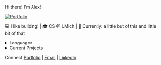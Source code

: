 Hi there! I'm Alex! 

[![Portfolio](https://img.shields.io/badge/Portfolio-Visit%20Site-blue)](https://alexcsalinas.github.io/personalsite/)

💻 I like building! | 🎓 CS @ UMich | 🔭 Currently: a little but of this and little bit of that

<details>
<summary>Languages</summary>

![C++](https://img.shields.io/badge/C++-00599C?style=flat&logo=cplusplus&logoColor=white)
![Python](https://img.shields.io/badge/Python-3776AB?style=flat&logo=python&logoColor=white)
![Java](https://img.shields.io/badge/Java-007396?style=flat&logo=java&logoColor=white)
![JavaScript](https://img.shields.io/badge/JavaScript-F7DF1E?style=flat&logo=javascript&logoColor=black)
![HTML/CSS](https://img.shields.io/badge/HTML%2FCSS-E34F26?style=flat&logo=html5&logoColor=white)
</details>

<details>
<summary>Current Projects</summary>

- 📖 [MBooking](https://mbooking.me)
- 🌐 [Personal Website](https://alexsalinas.vercel.app/)
</details>

Connect
[Portfolio](https://alexsalinas.vercel.app/) | 
[Email](mailto:alexsali@umich.edu) | 
[LinkedIn](https://www.linkedin.com/in/alexandercsalinas)
